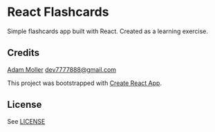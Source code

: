 # React Flashcards
Simple flashcards app built with React. Created as a learning exercise.

## Credits
[Adam Moller](https://github.com/AdamMoller) <dev7777888@gmail.com>

This project was bootstrapped with [Create React App](https://github.com/facebookincubator/create-react-app).

## License
See [LICENSE](LICENSE)
